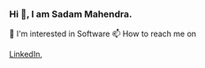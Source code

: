 ### Hi 👋, I am Sadam Mahendra.
🌱 I'm interested in Software
📫 How to reach me on 

<a href="https://www.linkedin.com/in/muhammad-sadam-mahendra-850a2a233/" target="_blank">LinkedIn</a>,


<!--
**SadamMahendra/SadamMahendra** is a ✨ _special_ ✨ repository because its `README.md` (this file) appears on your GitHub profile.

Here are some ideas to get you started:

- 🔭 I’m currently working on ...
- 🌱 I’m currently learning ...
- 👯 I’m looking to collaborate on ...
- 🤔 I’m looking for help with ...
- 💬 Ask me about ...
- 📫 How to reach me: ...
- 😄 Pronouns: ...
- ⚡ Fun fact: ...
-->
